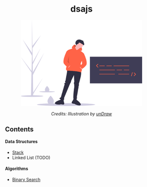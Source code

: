 <h1 align="center">dsajs</h1>
<div align="center">
  <img src="assets/logo.svg" alt="dsajs logo" width="400">
  <br>
  <p>
    <em>Credits: Illustration by <a href="https://undraw.co/">unDraw</a></em>
  </p>
</div>

## Contents

#### Data Structures

- [Stack](lib/data-structures/Stack.js)
- Linked List (TODO)

#### Algorithms
- [Binary Search](lib/algorithms/binarySearch.js)
